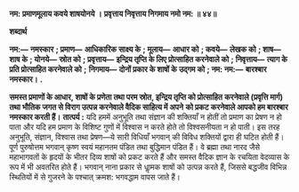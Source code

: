 **नम: प्रमाणमूलाय कवये शाषयोनये ।** **प्रवृत्ताय निवृत्ताय निगमाय नमो नम: ॥ ४४॥** 

**शब्दार्थ** 

**नम:—** **नमस्कार** **; प्रमाण—** **आधिकारिक साक्ष्य के** **; मूलाय—** **आधार को** **; कवये—** **लेखक को** **; शाष—** **शाष के** **; योनये—** **स्रोत को** **; प्रवृत्ताय—** **इन्द्रिय तृप्ति के लिए प्रोत्साहित करनेवाले को** **; निवृत्ताय—** **त्याग के प्रति प्रोत्साहित करनेवाले को** **;** **निगमाय—** **दोनों प्रकार के शाषों के उद्गम को** **; नम: नम:—** **बारश्बार नमस्कार।** **.** 

**समस्त प्रमाणों के आधार, शाषों के प्रणेता तथा परम स्रोत, इन्द्रिय तृप्ति को प्रोत्साहित** **करनेवाले (प्रवृत्ति मार्ग) तथा भौतिक जगत से विराग उत्पन्न करनेवाले वैदिक साहित्य में अपने** **को प्रकट करनेवाले आपको हम बारश्बार नमस्कार करती हैं।** **तात्पर्य :** यदि हममें अनुभूति तथा संज्ञान की शक्तियाँ न होतीं तो प्रमाण का प्रेषण न हो पाता और यदि हम प्रमाण के विशिष्ट गुणों में विश्वास न करते होते तो विश्वसनीयता न हो पाती। इस तरह अनुभूति, संज्ञान, विश्वास तथा प्रेषण—ये सारी विधियाँ भगवान् की विविध शक्तियों द्वारा ही घटित होती हैं। पूर्ण पुरुषोत्तम भगवान् कृष्ण स्वयं महानतम पंडित तथा बुद्धिमान पंडित हैं। वे ब्रह्मा तथा नारद जैसे महाभागवतों के हृदयों के भीतर दिव्य शाषों को प्रकट करते हैं और समस्त वैदिक ज्ञान के रचयिता वेदव्यास के रूप में भी अवतरित होते हैं। भगवान् नाना प्रकार से धाॢमक शाषों को उत्पन्न करते हैं, जिससे बद्धजीव विभिन्न स्थितियों में से गुजरने के पश्चात् क्रमश: भगवद्धाम वापस जाते हैं।  